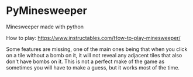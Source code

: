 # PyMinesweeper
Minesweeper made with python

How to play: https://www.instructables.com/How-to-play-minesweeper/

Some features are missing, one of the main ones being that when you click on a tile without a bomb on it, it will not reveal any adjacent tiles that also don't have bombs on it. This is not a perfect make of the game as sometimes you will have to make a guess, but it works most of the time.
